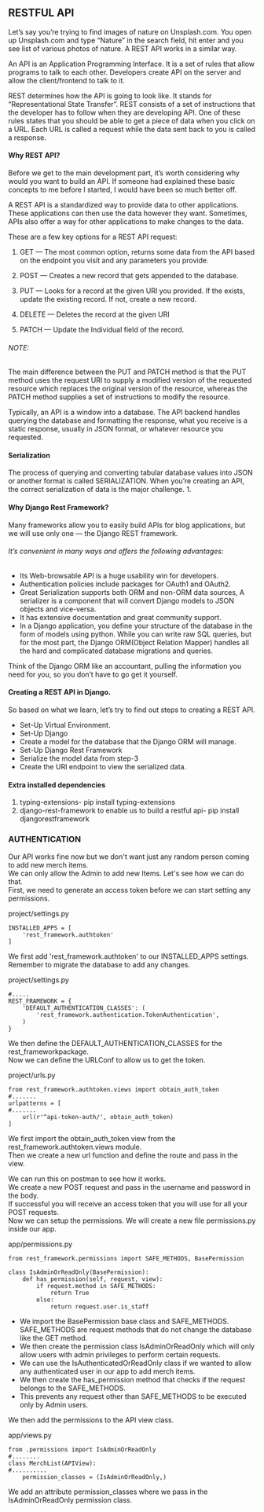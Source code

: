 ## RESTFUL API

Let’s say you’re trying to find images of nature on Unsplash.com. You open up Unsplash.com and type “Nature” in the search field, hit enter and you see list of various photos of nature. A REST API works in a similar way.

An API is an Application Programming Interface. It is a set of rules that allow programs to talk to each other. Developers create API on the server and allow the client/frontend to talk to it.

REST determines how the API is going to look like. It stands for “Representational State Transfer”. REST consists of a set of instructions that the developer has to follow when they are developing API.
One of these rules states that you should be able to get a piece of data when you click on a URL. Each URL is called a request while the data sent back to you is called a response.

#### Why REST API?
Before we get to the main development part, it’s worth considering why would you want to build an API. If someone had explained these basic concepts to me before I started, I would have been so much better off.

A REST API is a standardized way to provide data to other applications.<br/> These applications can then use the data however they want. Sometimes, APIs also offer a way for other applications to make changes to the data.

These are a few key options for a REST API request:

1. GET — The most common option, returns some data from the API based on the endpoint you visit and any parameters you provide.

2. POST — Creates a new record that gets appended to the database.

3. PUT — Looks for a record at the given URI you provided. If the exists, update the existing record. If not, create a new record.

4. DELETE — Deletes the record at the given URI

5. PATCH — Update the Individual field of the record.

###### NOTE:
The main difference between the PUT and PATCH method is that the PUT method uses the request URI to supply a modified version of the requested resource which replaces the original version of the resource, whereas the PATCH method supplies a set of instructions to modify the resource.

Typically, an API is a window into a database. The API backend handles querying the database and formatting the response, what you receive is a static response, usually in JSON format, or whatever resource you requested.

#### Serialization
The process of querying and converting tabular database values into JSON or another format is called SERIALIZATION. When you’re creating an API, the correct serialization of data is the major challenge.
1. 
#### Why Django Rest Framework?<br/>
Many frameworks allow you to easily build APIs for blog applications, but we will use only one — the Django REST framework.

###### It’s convenient in many ways and offers the following advantages:
* Its Web-browsable API is a huge usability win for developers.
* Authentication policies include packages for OAuth1 and OAuth2.
* Great Serialization supports both ORM and non-ORM data sources, A serializer is a component that will convert Django models to JSON objects and vice-versa.
* It has extensive documentation and great community support.
* In a Django application, you define your structure of the database in the form of models using python. While you can write raw SQL queries, but for the most part, the Django ORM(Object Relation Mapper) handles all the hard and complicated database migrations and queries.

Think of the Django ORM like an accountant, pulling the information you need for you, so you don’t have to go get it yourself.

#### Creating a REST API in Django.
So based on what we learn, let’s try to find out steps to creating a REST API.

* Set-Up Virtual Environment.
* Set-Up Django
* Create a model for the database that the Django ORM will manage.
* Set-Up Django Rest Framework
* Serialize the model data from step-3
* Create the URI endpoint to view the serialized data.

#### Extra installed dependencies
1. typing-extensions-  pip install typing-extensions
2. django-rest-framework to enable us to build a restful api-  pip install djangorestframework

### AUTHENTICATION <br/>
Our API works fine now but we don't want just any random person coming to add new merch items.<br/> We can only allow the Admin to add new Items. Let's see how we can do that. <br/> First, we need to generate an access token before we can start setting any permissions.

project/settings.py
```
INSTALLED_APPS = [
    'rest_framework.authtoken'
]
```
We first add 'rest_framework.authtoken' to our INSTALLED_APPS settings.<br/> Remember to migrate the database to add any changes.<br>

project/settings.py
```
#.....
REST_FRAMEWORK = {
    'DEFAULT_AUTHENTICATION_CLASSES': (
        'rest_framework.authentication.TokenAuthentication',
    )
}
```
We then define the DEFAULT_AUTHENTICATION_CLASSES for the rest_frameworkpackage. <br/> Now we can define the URLConf to allow us to get the token.<br>

project/urls.py
```
from rest_framework.authtoken.views import obtain_auth_token
#.......
urlpatterns = [
#.......
    url(r'^api-token-auth/', obtain_auth_token)
]
```
We first import the obtain_auth_token view from the rest_framework.authtoken.views module.<br/> Then we create a new url function and define the route and pass in the view.<br>

We can run this on postman to see how it works. <br/> We create a new POST request and pass in the username and password in the body. <br/> If successful you will receive an access token that you will use for all your POST requests. <br/> Now we can setup the permissions. We will create a new file permissions.py inside our app.

app/permissions.py
```
from rest_framework.permissions import SAFE_METHODS, BasePermission

class IsAdminOrReadOnly(BasePermission):
    def has_permission(self, request, view):
        if request.method in SAFE_METHODS:
            return True
        else:
            return request.user.is_staff
```
            
- We import the BasePermission base class and SAFE_METHODS. SAFE_METHODS are request methods that do not change the database like the GET method.
- We then create the permission class IsAdminOrReadOnly which will only allow users with admin privileges to perform certain requests.
- We can use the IsAuthenticatedOrReadOnly class if we wanted to allow any authenticated user in our app to add merch items.
- We then create the has_permission method that checks if the request belongs to the SAFE_METHODS.
- This prevents any request other than SAFE_METHODS to be executed only by Admin users.

We then add the permissions to the API view class.<br>

app/views.py
```
from .permissions import IsAdminOrReadOnly
#........
class MerchList(APIView):
#..........
    permission_classes = (IsAdminOrReadOnly,)
```

We add an attribute permission_classes where we pass in the IsAdminOrReadOnly permission class.





